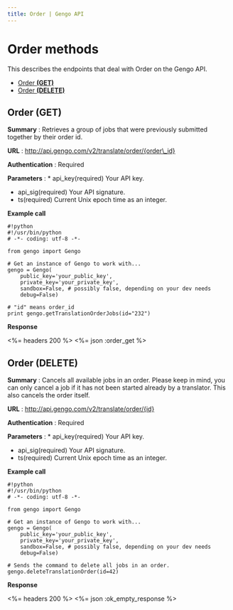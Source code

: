 ```yaml
---
title: Order | Gengo API
---
```


# Order methods

This describes the endpoints that deal with Order on the Gengo API.

* [Order __(GET)__](#order-get)
* [Order __(DELETE)__](#order-delete)

## Order (GET)

__Summary__
: Retrieves a group of jobs that were previously submitted together by their order id.

__URL__
: http://api.gengo.com/v2/translate/order/{order\_id}

__Authentication__
: Required

__Parameters__
: * api\_key(required) Your API key.
  * api\_sig(required) Your API signature.
  * ts(required) Current Unix epoch time as an integer.

__Example call__

    #!python
    #!/usr/bin/python
    # -*- coding: utf-8 -*-

    from gengo import Gengo

    # Get an instance of Gengo to work with...
    gengo = Gengo(
        public_key='your_public_key',
        private_key='your_private_key',
        sandbox=False, # possibly false, depending on your dev needs
        debug=False)

    # "id" means order_id
    print gengo.getTranslationOrderJobs(id="232")


__Response__

<%= headers 200 %>
<%= json :order_get %>

## Order (DELETE)

__Summary__
: Cancels all available jobs in an order. Please keep in mind, you can only cancel a job if it has not been started already by a translator. This also cancels the order itself.

__URL__
: http://api.gengo.com/v2/translate/order/{id}

__Authentication__
: Required

__Parameters__
: * api\_key(required) Your API key.
  * api\_sig(required) Your API signature.
  * ts(required) Current Unix epoch time as an integer.

__Example call__

    #!python
    #!/usr/bin/python
    # -*- coding: utf-8 -*-

    from gengo import Gengo

    # Get an instance of Gengo to work with...
    gengo = Gengo(
        public_key='your_public_key',
        private_key='your_private_key',
        sandbox=False, # possibly false, depending on your dev needs
        debug=False)

    # Sends the command to delete all jobs in an order.
    gengo.deleteTranslationOrder(id=42)

__Response__

<%= headers 200 %>
<%= json :ok_empty_response %>
